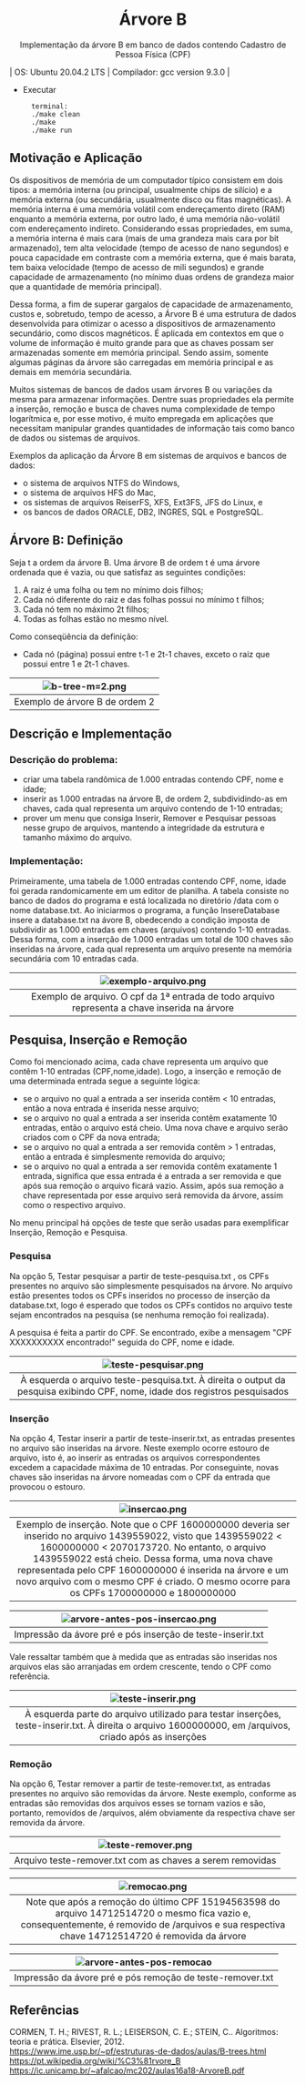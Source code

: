 <h1 align="center">Árvore B</h1>

<p align="center">Implementação da árvore B em banco de dados contendo Cadastro de Pessoa Física (CPF)</p>

| OS: Ubuntu 20.04.2 LTS | Compilador: gcc version 9.3.0 |
                
- Executar
 
        terminal:
        ./make clean
        ./make
        ./make run
        
<h2 align="left">Motivação e Aplicação</h2>

<p>Os dispositivos de memória de um computador típico consistem em dois tipos: a memória interna (ou principal, usualmente chips de silício) e a memória externa (ou secundária, usualmente disco ou fitas magnéticas). A memória interna é uma memória volátil com endereçamento direto (RAM) enquanto a memória externa, por outro lado, é uma memória não-volátil com endereçamento indireto. Considerando essas propriedades, em suma, a memória interna é mais cara (mais de uma grandeza mais cara por bit armazenado), tem alta velocidade (tempo de acesso de nano segundos) e pouca capacidade em contraste com a memória externa, que é mais barata, tem baixa velocidade (tempo de acesso de mili segundos) e grande capacidade de armazenamento (no mínimo duas ordens de grandeza maior que a quantidade de memória principal).</p>

<p>Dessa forma, a fim de superar gargalos de capacidade de armazenamento, custos e, sobretudo, tempo de acesso, a Árvore B é uma estrutura de dados desenvolvida para otimizar o acesso a dispositivos de armazenamento secundário, como discos magnéticos. É aplicada em contextos em que o volume de informação é muito grande para que as chaves possam ser armazenadas somente em memória principal. Sendo assim, somente algumas páginas da árvore são carregadas em memória principal e as demais em memória secundária.</p>

<p>Muitos sistemas de bancos de dados usam árvores B ou variações da mesma para armazenar informações. Dentre suas propriedades ela permite a inserção, remoção e busca de chaves numa complexidade de tempo logarítmica e, por esse motivo, é muito empregada em aplicações que necessitam manipular grandes quantidades de informação tais como banco de dados ou sistemas de arquivos.</p>

Exemplos da aplicação da Árvore B em sistemas de arquivos e bancos de dados:
* o sistema de arquivos NTFS do Windows,
* o sistema de arquivos HFS do Mac,
* os sistemas de arquivos ReiserFS, XFS, Ext3FS, JFS do Linux, e
* os bancos de dados ORACLE, DB2, INGRES, SQL e PostgreSQL.

<h2 align="left">Árvore B: Definição</h2>

Seja t a ordem da árvore B. Uma árvore B de ordem t é uma árvore ordenada que é vazia, ou que satisfaz as seguintes condições:
1. A raiz é uma folha ou tem no mínimo dois filhos;
2. Cada nó diferente do raiz e das folhas possui no mínimo t filhos;
3. Cada nó tem no máximo 2t filhos;
4. Todas as folhas estão no mesmo nível.

Como conseqüência da definição:
- Cada nó (página) possui entre t-1 e 2t-1 chaves, exceto o raiz que possui entre 1 e 2t-1 chaves.

| ![b-tree-m=2.png](./images/b-tree-m=2.png?width="550") | 
|:--:| 
| Exemplo de árvore B de ordem 2 |

<h2 align="left">Descrição e Implementação</h2>

<h3>Descrição do problema:</h3>

- criar uma tabela randômica de 1.000 entradas contendo CPF, nome e idade;
- inserir as 1.000 entradas na árvore B, de ordem 2, subdividindo-as em chaves, cada qual representa um arquivo contendo de 1-10 entradas;
- prover um menu que consiga Inserir, Remover e Pesquisar pessoas nesse grupo de arquivos, mantendo a integridade da estrutura e tamanho máximo do arquivo.

<h3>Implementação:</h3>

<p>Primeiramente, uma tabela de 1.000 entradas contendo CPF, nome, idade foi gerada randomicamente em um editor de planilha. A tabela consiste no banco de dados do programa e está localizada no diretório /data com o nome database.txt. Ao iniciarmos o programa, a função InsereDatabase insere a database.txt na ávore B, obedecendo a condição imposta de subdividir as 1.000 entradas em chaves (arquivos) contendo 1-10 entradas. Dessa forma, com a inserção de 1.000 entradas um total de 100 chaves são inseridas na árvore, cada qual representa um arquivo presente na memória secundária com 10 entradas cada.</p>

| ![exemplo-arquivo.png](./images/exemplo-arquivo.png?width="400") | 
|:--:| 
| Exemplo de arquivo. O cpf da 1ª entrada de todo arquivo representa a chave inserida na árvore |

<h2>Pesquisa, Inserção e Remoção</h2>

Como foi mencionado acima, cada chave representa um arquivo que contêm 1-10 entradas (CPF,nome,idade). Logo, a inserção e remoção de uma determinada entrada segue a seguinte lógica:
- se o arquivo no qual a entrada a ser inserida contêm < 10 entradas, então a nova entrada é inserida nesse arquivo;
- se o arquivo no qual a entrada a ser inserida contêm exatamente 10 entradas, então o arquivo está cheio. Uma nova chave e arquivo serão criados com o CPF da nova entrada;
- se o arquivo no qual a entrada a ser removida contêm > 1 entradas, então a entrada é simplesmente removida do arquivo;
- se o arquivo no qual a entrada a ser removida contêm exatamente 1 entrada, significa que essa entrada é a entrada a ser removida e que após sua remoção o arquivo ficará vazio. Assim, após sua remoção a chave representada por esse arquivo será removida da árvore, assim como o respectivo arquivo.

No menu principal há opções de teste que serão usadas para exemplificar Inserção, Remoção e Pesquisa.

<h3>Pesquisa</h3>

Na opção 5, Testar pesquisar a partir de teste-pesquisa.txt , os CPFs presentes no arquivo são simplesmente pesquisados na árvore. No arquivo estão presentes todos os CPFs inseridos no processo de inserção da database.txt, logo é esperado que todos os CPFs contidos no arquivo teste sejam encontrados na pesquisa (se nenhuma remoção foi realizada).

A pesquisa é feita a partir do CPF. Se encontrado, exibe a mensagem "CPF XXXXXXXXXX encontrado!" seguida do CPF, nome e idade.

| ![teste-pesquisar.png](./images/teste-pesquisar.png?width="400") | 
|:--:| 
| À esquerda o arquivo teste-pesquisa.txt. À direita o output da pesquisa exibindo CPF, nome, idade dos registros pesquisados |

<h3>Inserção</h3>

Na opção 4, Testar inserir a partir de teste-inserir.txt, as entradas presentes no arquivo são inseridas na árvore. Neste exemplo ocorre estouro de arquivo, isto é, ao inserir as entradas os arquivos correspondentes excedem a capacidade máxima de 10 entradas. Por conseguinte, novas chaves são inseridas na árvore nomeadas com o CPF da entrada que provocou o estouro.

| ![insercao.png](./images/insercao.png?width="400") | 
|:--:| 
| Exemplo de inserção. Note que o CPF 1600000000 deveria ser inserido no arquivo 1439559022, visto que 1439559022 < 1600000000 < 2070173720. No entanto, o arquivo 1439559022 está cheio. Dessa forma, uma nova chave representada pelo CPF 1600000000 é inserida na árvore e um novo arquivo com o mesmo CPF é criado. O mesmo ocorre para os CPFs 1700000000 e 1800000000 |

| ![arvore-antes-pos-insercao.png](./images/arvore-antes-pos-insercao.png?width="400") | 
|:--:| 
| Impressão da ávore pré e pós inserção de teste-inserir.txt |

Vale ressaltar também que à medida que as entradas são inseridas nos arquivos elas são arranjadas em ordem crescente, tendo o CPF como referência.

| ![teste-inserir.png](./images/teste-inserir.png?width="400") | 
|:--:| 
| À esquerda parte do arquivo utilizado para testar inserções, teste-inserir.txt. À direita o arquivo 1600000000, em /arquivos, criado após as inserções |

<h3>Remoção</h3>

Na opção 6, Testar remover a partir de teste-remover.txt, as entradas presentes no arquivo são removidas da árvore. Neste exemplo, conforme as entradas são removidas dos arquivos esses se tornam vazios e são, portanto, removidos de /arquivos, além obviamente da respectiva chave ser removida da árvore.

| ![teste-remover.png](./images/teste-remover.png?width="400") | 
|:--:| 
| Arquivo teste-remover.txt com as chaves a serem removidas |

| ![remocao.png](./images/remocao.png?width="400") | 
|:--:| 
| Note que após a remoção do último CPF 15194563598 do arquivo 14712514720 o mesmo fica vazio e, consequentemente, é removido de /arquivos e sua respectiva chave 14712514720 é removida da árvore |

| ![arvore-antes-pos-remocao](./images/arvore-antes-pos-remocao.png?width="400") | 
|:--:| 
| Impressão da ávore pré e pós remoção de teste-remover.txt |

<h2 align="left">Referências</h2>

CORMEN, T. H.; RIVEST, R. L.; LEISERSON, C. E.; STEIN, C.. Algoritmos: teoria e prática. Elsevier, 2012. \
https://www.ime.usp.br/~pf/estruturas-de-dados/aulas/B-trees.html \
https://pt.wikipedia.org/wiki/%C3%81rvore_B \
https://ic.unicamp.br/~afalcao/mc202/aulas16a18-ArvoreB.pdf
